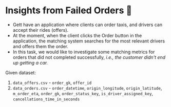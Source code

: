 # Insights from Failed Orders 🚙

- Gett have an application where clients can order taxis, and drivers can accept their rides (offers).
- At the moment, when the client clicks the Order button in the application, the matching system searches for the most relevant drivers and offers them the order.
- In this task, we would like to investigate some matching metrics for orders that did not completed successfully, *i.e., the customer didn't end up getting a car.*

Given dataset:  
1. `data_offers.csv` - `order_gk`, `offer_id`  
2. `data_orders.csv` - `order_datetime`, `origin_longitude`, `origin_latitude`, `m_order_eta`, `order_gk`, `order_status_key`, `is_driver_assigned_key`, `cancellations_time_in_seconds`
